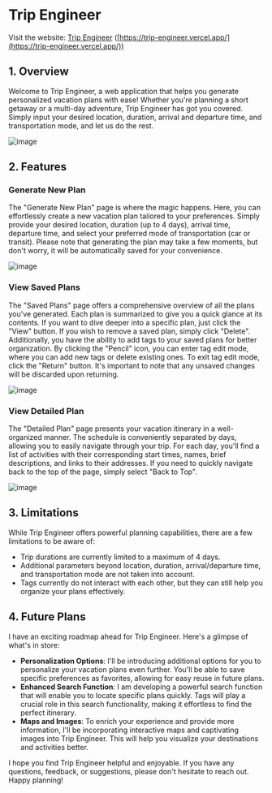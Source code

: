 # Trip Engineer

Visit the website: [Trip Engineer](https://trip-engineer.vercel.app/) ([https://trip-engineer.vercel.app/](https://trip-engineer.vercel.app/))

## 1. Overview

Welcome to Trip Engineer, a web application that helps you generate personalized vacation plans with ease! Whether you're planning a short getaway or a multi-day adventure, Trip Engineer has got you covered. Simply input your desired location, duration, arrival and departure time, and transportation mode, and let us do the rest.

![image](https://github.com/NEU-CS5610-2023-02-VAN/assibment-3-3-macarious/assets/63441014/8924e6d7-f9d8-401b-957a-9ef43a171371)

## 2. Features

### Generate New Plan

The "Generate New Plan" page is where the magic happens. Here, you can effortlessly create a new vacation plan tailored to your preferences. Simply provide your desired location, duration (up to 4 days), arrival time, departure time, and select your preferred mode of transportation (car or transit). Please note that generating the plan may take a few moments, but don't worry, it will be automatically saved for your convenience.

![image](https://github.com/NEU-CS5610-2023-02-VAN/assibment-3-3-macarious/assets/63441014/17c8eb63-94e5-438e-9771-a0efbdd364cc)

### View Saved Plans

The "Saved Plans" page offers a comprehensive overview of all the plans you've generated. Each plan is summarized to give you a quick glance at its contents. If you want to dive deeper into a specific plan, just click the "View" button. If you wish to remove a saved plan, simply click "Delete". Additionally, you have the ability to add tags to your saved plans for better organization. By clicking the "Pencil" icon, you can enter tag edit mode, where you can add new tags or delete existing ones. To exit tag edit mode, click the "Return" button. It's important to note that any unsaved changes will be discarded upon returning.

![image](https://github.com/NEU-CS5610-2023-02-VAN/assibment-3-3-macarious/assets/63441014/1e753e98-ffa5-4318-ba77-94f88d3818dd)

### View Detailed Plan

The "Detailed Plan" page presents your vacation itinerary in a well-organized manner. The schedule is conveniently separated by days, allowing you to easily navigate through your trip. For each day, you'll find a list of activities with their corresponding start times, names, brief descriptions, and links to their addresses. If you need to quickly navigate back to the top of the page, simply select "Back to Top".

![image](https://github.com/NEU-CS5610-2023-02-VAN/assibment-3-3-macarious/assets/63441014/a8b66f78-9a50-480f-9fbf-81582c2b19da)

## 3. Limitations

While Trip Engineer offers powerful planning capabilities, there are a few limitations to be aware of:

- Trip durations are currently limited to a maximum of 4 days.
- Additional parameters beyond location, duration, arrival/departure time, and transportation mode are not taken into account.
- Tags currently do not interact with each other, but they can still help you organize your plans effectively.

## 4. Future Plans

I have an exciting roadmap ahead for Trip Engineer. Here's a glimpse of what's in store:

- **Personalization Options**: I'll be introducing additional options for you to personalize your vacation plans even further. You'll be able to save specific preferences as favorites, allowing for easy reuse in future plans.
- **Enhanced Search Function**: I am developing a powerful search function that will enable you to locate specific plans quickly. Tags will play a crucial role in this search functionality, making it effortless to find the perfect itinerary.
- **Maps and Images**: To enrich your experience and provide more information, I'll be incorporating interactive maps and captivating images into Trip Engineer. This will help you visualize your destinations and activities better.

I hope you find Trip Engineer helpful and enjoyable. If you have any questions, feedback, or suggestions, please don't hesitate to reach out. Happy planning!
